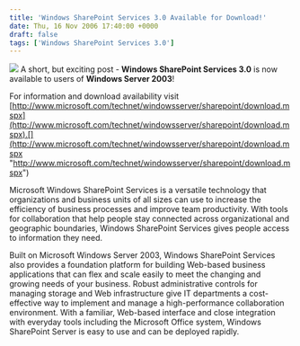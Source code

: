 ```yaml
---
title: 'Windows SharePoint Services 3.0 Available for Download!'
date: Thu, 16 Nov 2006 17:40:00 +0000
draft: false
tags: ['Windows SharePoint Services 3.0']
---
```


![](http://technet2.microsoft.com/library/gallery/templates/MNP2.Common/images/important.gif) A short, but exciting post - **Windows SharePoint Services 3.0** is now available to users of **Windows Server 2003**!

For information and download availability visit [http://www.microsoft.com/technet/windowsserver/sharepoint/download.mspx](http://www.microsoft.com/technet/windowsserver/sharepoint/download.mspx).[](http://www.microsoft.com/technet/windowsserver/sharepoint/download.mspx "http://www.microsoft.com/technet/windowsserver/sharepoint/download.mspx")

Microsoft Windows SharePoint Services is a versatile technology that organizations and business units of all sizes can use to increase the efficiency of business processes and improve team productivity. With tools for collaboration that help people stay connected across organizational and geographic boundaries, Windows SharePoint Services gives people access to information they need.

Built on Microsoft Windows Server 2003, Windows SharePoint Services also provides a foundation platform for building Web-based business applications that can flex and scale easily to meet the changing and growing needs of your business. Robust administrative controls for managing storage and Web infrastructure give IT departments a cost-effective way to implement and manage a high-performance collaboration environment. With a familiar, Web-based interface and close integration with everyday tools including the Microsoft Office system, Windows SharePoint Server is easy to use and can be deployed rapidly.